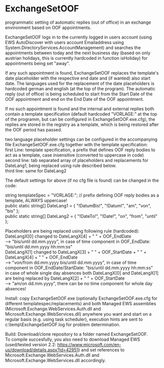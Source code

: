 # ExchangeSetOOF
programmatic setting of automatic replies (out of office) in an exchange environment based on OOF appointments.

ExchangeSetOOF logs in to the currently logged in users account (using EWS AutoDiscover with users account Emailaddress using System.DirectoryServices.AccountManagement)
and searches the appointments between today and the next business day (based on only austrian holidays, this is currently hardcoded in function isHoliday) for appointments being set "away".

If any such appointment is found, ExchangeSetOOF replaces the template's date placeholder with the respective end date and (if wanted) also start date.
The languages used for the replacement of the date placeholders is hardcoded german and english (at the top of the program).
The automatic reply (out of office) is being scheduled to start from the Start Date of the OOF appointment and end on the End Date of the OOF appointment.

If no such appointment is found and the internal and external replies both contain a template specification (default hardcoded "VORLAGE:" at the top of the programm, but can be configured in ExchangeSetOOF.exe.cfg),
the replies are stored in the registry as a template, which is being restored after the OOF period has passed.

two language placeholder settings can be configured in the accompanying file ExchangeSetOOF.exe.cfg together with the template specification:  
first Line: template specification, a prefix that defines OOF reply bodies to act as a template, case insensitive (converted to uppercase in code)  
second line: tab separated array of placeholders and replacements for DateLang1, being replaced using rule described below.  
third line: same for DateLang2  

The default settings for above (if no cfg file is found) can be changed in the code:

string templateSpec = "VORLAGE:"; // prefix defining OOF reply bodies as a template, ALWAYS uppercase!  
public static string[] DateLang1 = { "!DatumBis!", "!Datum!", "am", "von", "bis" };  
public static string[] DateLang2 = { "!DateTo!", "!Date!", "on", "from", "until" };  

Placeholders are being replaced using following rule (hardcoded):  
DateLangX[0] changed to DateLangX[4] + " " + OOF_EndDate  
--> "bis/until dd.mm.yyyy", in case of time component in OOF_EndDate: "bis/until dd.mm.yyyy hh:mm:ss"   
DateLangX[1] changed to DateLangX[3] + " " + OOF_StartDate + " " + DateLangX[4] + " " + OOF_EndDate  
--> "von/from dd.mm.yyyy bis/until dd.mm.yyyy", in case of time component in OOF_EndDate/StartDate: "bis/until dd.mm.yyyy hh:mm:ss"  
in case of whole single day absences both DateLangX[0] and DateLangX[1] are being replaced by DateLangX[2] + " " + OOF_StartDate  
--> "am/on dd.mm.yyyy", there can be no time component for whole day absences!  

Install: copy ExchangeSetOOF.exe (optionally ExchangeSetOOF.exe.cfg for different templatespec/replacements) and both Managed EWS assemblies (Microsoft.Exchange.WebServices.Auth.dll
and Microsoft.Exchange.WebServices.dll) anywhere you want and start on a regular basis (e.g. using task scheduler), execution hints are sent to c:\temp\ExchangeSetOOF.log for problem determination.

Build: Download/clone repository to a folder named ExchangeSetOOF.  
To compile succesfully, you also need to download Managed EWS (used/tested version 2.2: https://www.microsoft.com/en-us/download/details.aspx?id=42951) and set references to Microsoft.Exchange.WebServices.Auth.dll
and Microsoft.Exchange.WebServices.dll accordingly.